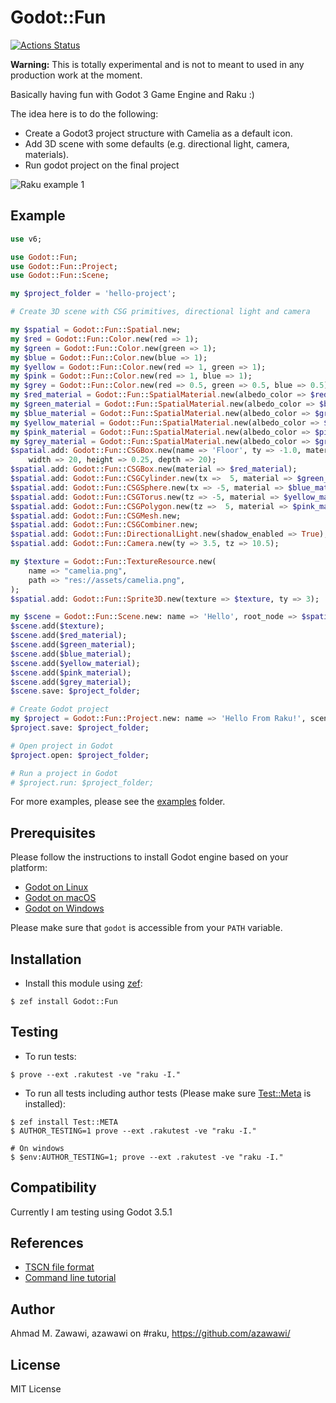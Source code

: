 # Godot::Fun

[![Actions
Status](https://github.com/azawawi/raku-godot-fun/workflows/test/badge.svg)](https://github.com/azawawi/raku-godot-fun/actions)

**Warning:** This is totally experimental and is not to meant to used in any production work at
the moment.

Basically having fun with Godot 3 Game Engine and Raku :)

The idea here is to do the following:
- Create a Godot3 project structure with Camelia as a default icon.
- Add 3D scene with some defaults (e.g. directional light, camera, materials).
- Run godot project on the final project

![Raku example
1](https://raw.githubusercontent.com/azawawi/raku-godot-fun/main/screenshots/example01.png)

## Example

```Raku
use v6;

use Godot::Fun;
use Godot::Fun::Project;
use Godot::Fun::Scene;

my $project_folder = 'hello-project';

# Create 3D scene with CSG primitives, directional light and camera

my $spatial = Godot::Fun::Spatial.new;
my $red = Godot::Fun::Color.new(red => 1);
my $green = Godot::Fun::Color.new(green => 1);
my $blue = Godot::Fun::Color.new(blue => 1);
my $yellow = Godot::Fun::Color.new(red => 1, green => 1);
my $pink = Godot::Fun::Color.new(red => 1, blue => 1);
my $grey = Godot::Fun::Color.new(red => 0.5, green => 0.5, blue => 0.5);
my $red_material = Godot::Fun::SpatialMaterial.new(albedo_color => $red);
my $green_material = Godot::Fun::SpatialMaterial.new(albedo_color => $blue);
my $blue_material = Godot::Fun::SpatialMaterial.new(albedo_color => $green);
my $yellow_material = Godot::Fun::SpatialMaterial.new(albedo_color => $yellow);
my $pink_material = Godot::Fun::SpatialMaterial.new(albedo_color => $pink);
my $grey_material = Godot::Fun::SpatialMaterial.new(albedo_color => $grey);
$spatial.add: Godot::Fun::CSGBox.new(name => 'Floor', ty => -1.0, material => $grey_material,
    width => 20, height => 0.25, depth => 20);
$spatial.add: Godot::Fun::CSGBox.new(material => $red_material);
$spatial.add: Godot::Fun::CSGCylinder.new(tx =>  5, material => $green_material);
$spatial.add: Godot::Fun::CSGSphere.new(tx => -5, material => $blue_material);
$spatial.add: Godot::Fun::CSGTorus.new(tz => -5, material => $yellow_material);
$spatial.add: Godot::Fun::CSGPolygon.new(tz =>  5, material => $pink_material);
$spatial.add: Godot::Fun::CSGMesh.new;
$spatial.add: Godot::Fun::CSGCombiner.new;
$spatial.add: Godot::Fun::DirectionalLight.new(shadow_enabled => True);
$spatial.add: Godot::Fun::Camera.new(ty => 3.5, tz => 10.5);

my $texture = Godot::Fun::TextureResource.new(
    name => "camelia.png",
    path => "res://assets/camelia.png",
);
$spatial.add: Godot::Fun::Sprite3D.new(texture => $texture, ty => 3);

my $scene = Godot::Fun::Scene.new: name => 'Hello', root_node => $spatial;
$scene.add($texture);
$scene.add($red_material);
$scene.add($green_material);
$scene.add($blue_material);
$scene.add($yellow_material);
$scene.add($pink_material);
$scene.add($grey_material);
$scene.save: $project_folder;

# Create Godot project
my $project = Godot::Fun::Project.new: name => 'Hello From Raku!', scene => $scene;
$project.save: $project_folder;

# Open project in Godot
$project.open: $project_folder;

# Run a project in Godot
# $project.run: $project_folder;
```

For more examples, please see the [examples](examples) folder.

## Prerequisites

Please follow the instructions to install Godot engine based on your platform:

- [Godot on Linux](https://godotengine.org/download/linux)
- [Godot on macOS](https://godotengine.org/download/osx)
- [Godot on Windows](https://godotengine.org/download/windows)

Please make sure that `godot` is accessible from your `PATH` variable.

## Installation

- Install this module using [zef](https://github.com/ugexe/zef):

```
$ zef install Godot::Fun
```

## Testing

- To run tests:
```
$ prove --ext .rakutest -ve "raku -I."
```

- To run all tests including author tests (Please make sure
[Test::Meta](https://github.com/jonathanstowe/Test-META) is installed):
```
$ zef install Test::META
$ AUTHOR_TESTING=1 prove --ext .rakutest -ve "raku -I."

# On windows
$ $env:AUTHOR_TESTING=1; prove --ext .rakutest -ve "raku -I."

```

## Compatibility

Currently I am testing using Godot 3.5.1

## References

- [TSCN file format](https://docs.godotengine.org/en/stable/development/file_formats/tscn.htm://docs.godotengine.org/en/stable/development/file_formats/tscn.html)
- [Command line tutorial](https://docs.godotengine.org/en/stable/tutorials/editor/command_line_tutorial.html)

## Author

Ahmad M. Zawawi, azawawi on #raku, https://github.com/azawawi/

## License

MIT License
